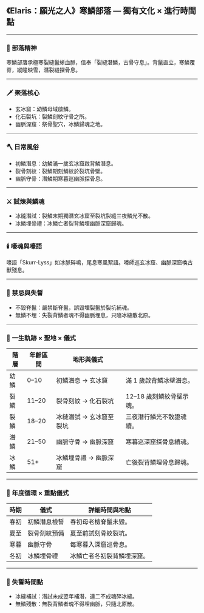 
## 《Elaris：願光之人》寒鱗部落 — 獨有文化 × 進行時間點

---

### 📜 部落精神

寒鱗部落承極寒裂縫鬣蜥血脈，信奉「裂縫潛鱗，古骨守息」。背鬣直立，寒鱗覆脊，縱瞳映雪，潛裂縫探骨息。

---

### 🗡️ 聚落核心

- 玄冰窟：幼鱗母域啟鱗。
- 化石裂坑：裂鱗刻紋守骨之所。
- 幽脈深窟：祭骨聖穴，冰鱗歸魂之地。

---

### 🪓 日常風俗

- 初鱗潛息：幼鱗滿一歲玄冰窟啟背鱗潛息。
- 裂骨刻紋：裂鱗期刻鱗紋於裂坑骨壁。
- 幽脈守骨：潛鱗期寒暮巡幽脈探骨息。

---

### ⚔️ 試煉與鱗魂

- 冰縫潛試：裂鱗末期獨潛玄冰窟至裂坑裂縫三夜鱗光不散。
- 冰鱗埋骨禮：冰鱗亡者裂背鱗埋幽脈深窟歸魂。

---

### 🕯️ 嚎魂與嚎語

嚎語「Skurr-Lyss」如冰脈碎鳴，尾息寒風絮語。嚎師巡玄冰窟、幽脈深窟喚古獸殘息。

---

### 🚫 禁忌與失誓

- 不毀脊鬣：嚴禁斷脊鬣，誤毀埋裂鬣於裂坑補魂。
- 無鱗不埋：失裂背鱗者魂不得幽脈埋息，只隨冰縫散北原。

---

### 🦎 一生軌跡 × 聖地 × 儀式

| 階層 | 年齡區間 | 地形與儀式 | |
|-----------|-----------|----------------|----------------|
| 幼鱗 | 0–10 | 初鱗潛息 → 玄冰窟 | 滿 1 歲啟背鱗冰壁潛息。 |
| 裂鱗 | 11–20 | 裂骨刻紋 → 化石裂坑 | 12–18 歲刻鱗紋骨壁示魂。 |
| 裂鱗 | 18–20 | 冰縫潛試 → 玄冰窟至裂坑 | 三夜潛行鱗光不散證魂續。 |
| 潛鱗 | 21–50 | 幽脈守骨 → 幽脈深窟 | 寒暮巡深窟探骨息續魂。 |
| 冰鱗 | 51+ | 冰鱗埋骨禮 → 幽脈深窟 | 亡後裂背鱗埋骨息歸魂。 |

---

### 🦎 年度循環 × 重點儀式

| 時期 | 儀式 | 詳細時間與地點 |
|-------|------|-----------------|
| 春初 | 初鱗潛息檢誓 | 春初母老檢脊鬣未毀。 |
| 夏至 | 裂骨刻紋預備 | 夏至前試刻骨紋裂坑。 |
| 寒暮 | 幽脈守骨 | 每寒暮入深窟巡骨息。 |
| 冬初 | 冰鱗埋骨禮 | 冰鱗亡者冬初裂背鱗埋深窟。 |

---

### 🚫 失誓時間點

- 冰縫補試：潛試未成翌年補潛，連二不成魂碎冰縫。
- 無鱗殘散：無裂背鱗者魂不得埋幽脈，只隨北原散。
